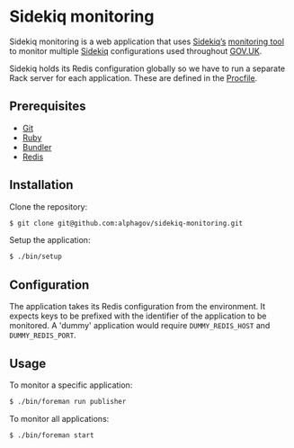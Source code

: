 # Sidekiq monitoring

Sidekiq monitoring is a web application that uses [Sidekiq’s][sidekiq] [monitoring tool](https://github.com/mperham/sidekiq/wiki/Monitoring#standalone) to monitor multiple [Sidekiq] configurations used throughout [GOV.UK][govuk].

Sidekiq holds its Redis configuration globally so we have to run a separate Rack server for each application. These are defined in the [Procfile](Procfile).

## Prerequisites

* [Git]
* [Ruby]
* [Bundler]
* [Redis]

## Installation

Clone the repository:

```sh
$ git clone git@github.com:alphagov/sidekiq-monitoring.git
```

Setup the application:

```sh
$ ./bin/setup
```

## Configuration

The application takes its Redis configuration from the environment. It expects keys to be prefixed with the identifier of the application to be monitored. A 'dummy' application would require `DUMMY_REDIS_HOST` and `DUMMY_REDIS_PORT`.

## Usage

To monitor a specific application:

```sh
$ ./bin/foreman run publisher
```

To monitor all applications:

```sh
$ ./bin/foreman start
```

[Bundler]: http://bundler.io
[Git]: http://git-scm.com
[GOVUK]: https://www.gov.uk
[Redis]: http://redis.io
[Ruby]: https://www.ruby-lang.org
[Sidekiq]: http://sidekiq.org
